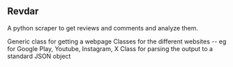 ## Revdar

A python scraper to get reviews and comments and analyze them.

Generic class for getting a webpage
Classes for the different websites -- eg for Google Play, Youtube, Instagram, X
Class for parsing the output to a standard JSON object
